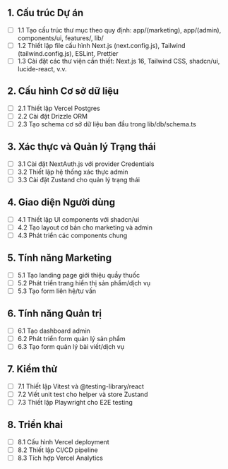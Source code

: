 ## 1. Cấu trúc Dự án
- [ ] 1.1 Tạo cấu trúc thư mục theo quy định: app/(marketing), app/(admin), components/ui, features/, lib/
- [ ] 1.2 Thiết lập file cấu hình Next.js (next.config.js), Tailwind (tailwind.config.js), ESLint, Prettier
- [ ] 1.3 Cài đặt các thư viện cần thiết: Next.js 16, Tailwind CSS, shadcn/ui, lucide-react, v.v.

## 2. Cấu hình Cơ sở dữ liệu
- [ ] 2.1 Thiết lập Vercel Postgres
- [ ] 2.2 Cài đặt Drizzle ORM
- [ ] 2.3 Tạo schema cơ sở dữ liệu ban đầu trong lib/db/schema.ts

## 3. Xác thực và Quản lý Trạng thái
- [ ] 3.1 Cài đặt NextAuth.js với provider Credentials
- [ ] 3.2 Thiết lập hệ thống xác thực admin
- [ ] 3.3 Cài đặt Zustand cho quản lý trạng thái

## 4. Giao diện Người dùng
- [ ] 4.1 Thiết lập UI components với shadcn/ui
- [ ] 4.2 Tạo layout cơ bản cho marketing và admin
- [ ] 4.3 Phát triển các components chung

## 5. Tính năng Marketing
- [ ] 5.1 Tạo landing page giới thiệu quầy thuốc
- [ ] 5.2 Phát triển trang hiển thị sản phẩm/dịch vụ
- [ ] 5.3 Tạo form liên hệ/tư vấn

## 6. Tính năng Quản trị
- [ ] 6.1 Tạo dashboard admin
- [ ] 6.2 Phát triển form quản lý sản phẩm
- [ ] 6.3 Tạo form quản lý bài viết/dịch vụ

## 7. Kiểm thử
- [ ] 7.1 Thiết lập Vitest và @testing-library/react
- [ ] 7.2 Viết unit test cho helper và store Zustand
- [ ] 7.3 Thiết lập Playwright cho E2E testing

## 8. Triển khai
- [ ] 8.1 Cấu hình Vercel deployment
- [ ] 8.2 Thiết lập CI/CD pipeline
- [ ] 8.3 Tích hợp Vercel Analytics
